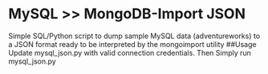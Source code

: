 # MySQL >> MongoDB-Import JSON
Simple SQL/Python script to dump sample MySQL data (adventureworks) to a JSON format ready to be interpreted by the mongoimport utility 
##Usage
Update mysql_json.py with valid connection credentials. 
Then Simply run mysql_json.py 
```python3 mysql_json.py
```
